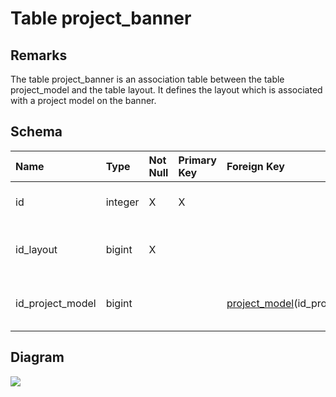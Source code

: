 # Table project\_banner #
## Remarks ##
The table project\_banner is an association table between the table project\_model and the table layout. It defines the layout which is associated with a project model on the banner.

## Schema ##
| **Name** | **Type** | **Not Null** | **Primary Key** | **Foreign Key** | **Remarks** |
|:---------|:---------|:-------------|:----------------|:----------------|:------------|
| id       | integer  | X            | X               |                 | This is the primary key of the table. |
| id\_layout | bigint   | X            |                 |                 | This is a foreign key to the table Layout |
| id\_project\_model | bigint   |              |                 | [project\_model](project_model.md)(id\_project\_model) | This is a foreign key to the table project\_model |

## Diagram ##
<img src='http://www.sigmah.org/svg_load.php?file=http://sigma-h.googlecode.com/svn/wiki/diagrams/project_banner.svg' />
